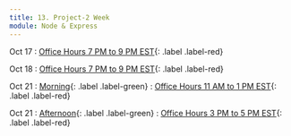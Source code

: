 ```yaml
---
title: 13. Project-2 Week
module: Node & Express
---
```


Oct 17
: [Office Hours 7 PM to 9 PM EST](){: .label .label-red}


Oct 18
: [Office Hours 7 PM to 9 PM EST](){: .label .label-red}

Oct 21
: [Morning](){: .label .label-green}
  : [Office Hours 11 AM to 1 PM EST](){: .label .label-red}

Oct 21
: [Afternoon](){: .label .label-green}
  : [Office Hours 3 PM to 5 PM EST](){: .label .label-red}
